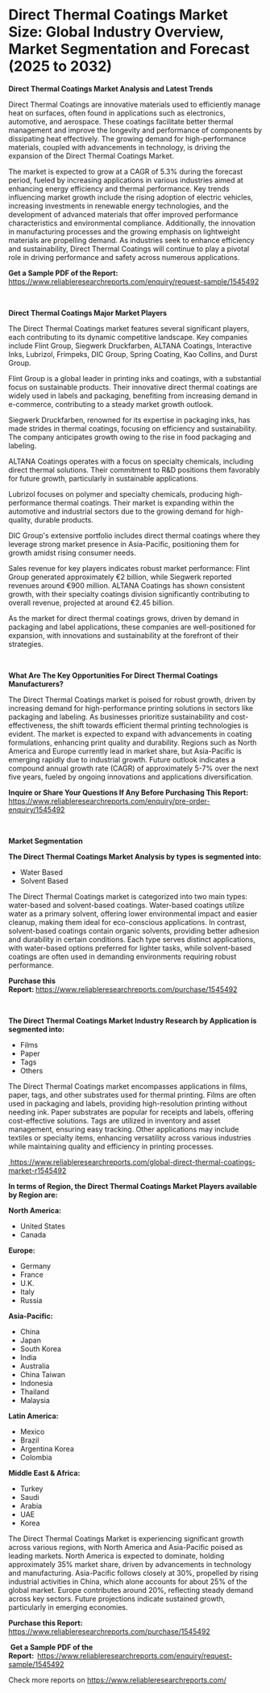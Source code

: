 <p><h1>Direct Thermal Coatings Market Size: Global Industry Overview, Market Segmentation and Forecast (2025 to 2032)</h1></p><p><strong>Direct Thermal Coatings Market Analysis and Latest Trends</strong></p>
<p><p>Direct Thermal Coatings are innovative materials used to efficiently manage heat on surfaces, often found in applications such as electronics, automotive, and aerospace. These coatings facilitate better thermal management and improve the longevity and performance of components by dissipating heat effectively. The growing demand for high-performance materials, coupled with advancements in technology, is driving the expansion of the Direct Thermal Coatings Market.</p><p>The market is expected to grow at a CAGR of 5.3% during the forecast period, fueled by increasing applications in various industries aimed at enhancing energy efficiency and thermal performance. Key trends influencing market growth include the rising adoption of electric vehicles, increasing investments in renewable energy technologies, and the development of advanced materials that offer improved performance characteristics and environmental compliance. Additionally, the innovation in manufacturing processes and the growing emphasis on lightweight materials are propelling demand. As industries seek to enhance efficiency and sustainability, Direct Thermal Coatings will continue to play a pivotal role in driving performance and safety across numerous applications.</p></p>
<p><strong>Get a Sample PDF of the Report:&nbsp;</strong> <a href="https://www.reliableresearchreports.com/enquiry/request-sample/1545492?utm_campaign=3557&utm_medium=2&utm_source=Github&utm_content=ia&utm_term=02042025&utm_id=direct-thermal-coatings">https://www.reliableresearchreports.com/enquiry/request-sample/1545492</a></p>
<p>&nbsp;</p>
<p><strong>Direct Thermal Coatings Major Market Players</strong></p>
<p><p>The Direct Thermal Coatings market features several significant players, each contributing to its dynamic competitive landscape. Key companies include Flint Group, Siegwerk Druckfarben, ALTANA Coatings, Interactive Inks, Lubrizol, Frimpeks, DIC Group, Spring Coating, Kao Collins, and Durst Group.</p><p>Flint Group is a global leader in printing inks and coatings, with a substantial focus on sustainable products. Their innovative direct thermal coatings are widely used in labels and packaging, benefiting from increasing demand in e-commerce, contributing to a steady market growth outlook.</p><p>Siegwerk Druckfarben, renowned for its expertise in packaging inks, has made strides in thermal coatings, focusing on efficiency and sustainability. The company anticipates growth owing to the rise in food packaging and labeling.</p><p>ALTANA Coatings operates with a focus on specialty chemicals, including direct thermal solutions. Their commitment to R&D positions them favorably for future growth, particularly in sustainable applications.</p><p>Lubrizol focuses on polymer and specialty chemicals, producing high-performance thermal coatings. Their market is expanding within the automotive and industrial sectors due to the growing demand for high-quality, durable products.</p><p>DIC Group's extensive portfolio includes direct thermal coatings where they leverage strong market presence in Asia-Pacific, positioning them for growth amidst rising consumer needs.</p><p>Sales revenue for key players indicates robust market performance: Flint Group generated approximately €2 billion, while Siegwerk reported revenues around €900 million. ALTANA Coatings has shown consistent growth, with their specialty coatings division significantly contributing to overall revenue, projected at around €2.45 billion.</p><p>As the market for direct thermal coatings grows, driven by demand in packaging and label applications, these companies are well-positioned for expansion, with innovations and sustainability at the forefront of their strategies.</p></p>
<p>&nbsp;</p>
<p><strong>What Are The Key Opportunities For Direct Thermal Coatings Manufacturers?</strong></p>
<p><p>The Direct Thermal Coatings market is poised for robust growth, driven by increasing demand for high-performance printing solutions in sectors like packaging and labeling. As businesses prioritize sustainability and cost-effectiveness, the shift towards efficient thermal printing technologies is evident. The market is expected to expand with advancements in coating formulations, enhancing print quality and durability. Regions such as North America and Europe currently lead in market share, but Asia-Pacific is emerging rapidly due to industrial growth. Future outlook indicates a compound annual growth rate (CAGR) of approximately 5-7% over the next five years, fueled by ongoing innovations and applications diversification.</p></p>
<p><strong>Inquire or Share Your Questions If Any Before Purchasing This Report:</strong> <a href="https://www.reliableresearchreports.com/enquiry/pre-order-enquiry/1545492?utm_campaign=3557&utm_medium=2&utm_source=Github&utm_content=ia&utm_term=02042025&utm_id=direct-thermal-coatings">https://www.reliableresearchreports.com/enquiry/pre-order-enquiry/1545492</a></p>
<p>&nbsp;</p>
<p><strong>Market Segmentation</strong></p>
<p><strong>The Direct Thermal Coatings Market Analysis by types is segmented into:</strong></p>
<p><ul><li>Water Based</li><li>Solvent Based</li></ul></p>
<p><p>The Direct Thermal Coatings market is categorized into two main types: water-based and solvent-based coatings. Water-based coatings utilize water as a primary solvent, offering lower environmental impact and easier cleanup, making them ideal for eco-conscious applications. In contrast, solvent-based coatings contain organic solvents, providing better adhesion and durability in certain conditions. Each type serves distinct applications, with water-based options preferred for lighter tasks, while solvent-based coatings are often used in demanding environments requiring robust performance.</p></p>
<p><strong>Purchase this Report:&nbsp;</strong><a href="https://www.reliableresearchreports.com/purchase/1545492?utm_campaign=3557&utm_medium=2&utm_source=Github&utm_content=ia&utm_term=02042025&utm_id=direct-thermal-coatings">https://www.reliableresearchreports.com/purchase/1545492</a></p>
<p>&nbsp;</p>
<p><strong>The Direct Thermal Coatings Market Industry Research by Application is segmented into:</strong></p>
<p><ul><li>Films</li><li>Paper</li><li>Tags</li><li>Others</li></ul></p>
<p><p>The Direct Thermal Coatings market encompasses applications in films, paper, tags, and other substrates used for thermal printing. Films are often used in packaging and labels, providing high-resolution printing without needing ink. Paper substrates are popular for receipts and labels, offering cost-effective solutions. Tags are utilized in inventory and asset management, ensuring easy tracking. Other applications may include textiles or specialty items, enhancing versatility across various industries while maintaining quality and efficiency in printing processes.</p></p>
<p><a href="https://www.reliableresearchreports.com/global-direct-thermal-coatings-market-r1545492?utm_campaign=3557&utm_medium=2&utm_source=Github&utm_content=ia&utm_term=02042025&utm_id=direct-thermal-coatings">&nbsp;https://www.reliableresearchreports.com/global-direct-thermal-coatings-market-r1545492</a></p>
<p><strong>In terms of Region, the Direct Thermal Coatings Market Players available by Region are:</strong></p>
<p>
    <p> <strong> North America: </strong>
        <ul>
            <li>United States</li>
            <li>Canada</li>
        </ul>
        </p> 
    <p> <strong> Europe: </strong>
        <ul>
            <li>Germany</li>
            <li>France</li>
            <li>U.K.</li>
            <li>Italy</li>
            <li>Russia</li>
        </ul>
        </p> 
    <p> <strong> Asia-Pacific: </strong>
        <ul>
            <li>China</li>
            <li>Japan</li>
            <li>South Korea</li>
            <li>India</li>
            <li>Australia</li>
            <li>China Taiwan</li>
            <li>Indonesia</li>
            <li>Thailand</li>
            <li>Malaysia</li>
        </ul>
        </p> 
    <p> <strong> Latin America: </strong>
        <ul>
            <li>Mexico</li>
            <li>Brazil</li>
            <li>Argentina Korea</li>
            <li>Colombia</li>
        </ul>
        </p> 
    <p> <strong> Middle East & Africa: </strong>
        <ul>
            <li>Turkey</li>
            <li>Saudi</li>
            <li>Arabia</li>
            <li>UAE</li>
            <li>Korea</li>
        </ul>
    </p>
    </p>
<p><p>The Direct Thermal Coatings Market is experiencing significant growth across various regions, with North America and Asia-Pacific poised as leading markets. North America is expected to dominate, holding approximately 35% market share, driven by advancements in technology and manufacturing. Asia-Pacific follows closely at 30%, propelled by rising industrial activities in China, which alone accounts for about 25% of the global market. Europe contributes around 20%, reflecting steady demand across key sectors. Future projections indicate sustained growth, particularly in emerging economies.</p></p>
<p><strong>Purchase this Report: </strong><a href="https://www.reliableresearchreports.com/purchase/1545492?utm_campaign=3557&utm_medium=2&utm_source=Github&utm_content=ia&utm_term=02042025&utm_id=direct-thermal-coatings">https://www.reliableresearchreports.com/purchase/1545492</a></p>
<p>&nbsp;<strong>Get a Sample PDF of the Report:&nbsp;&nbsp;</strong><a href="https://www.reliableresearchreports.com/enquiry/request-sample/1545492?utm_campaign=3557&utm_medium=2&utm_source=Github&utm_content=ia&utm_term=02042025&utm_id=direct-thermal-coatings">https://www.reliableresearchreports.com/enquiry/request-sample/1545492</a></p>
<p><strong></strong></p>
<p>Check more reports on <a href="https://www.reliableresearchreports.com/?utm_campaign=3557&utm_medium=2&utm_source=Github&utm_content=ia&utm_term=02042025&utm_id=direct-thermal-coatings">https://www.reliableresearchreports.com/</a></p>